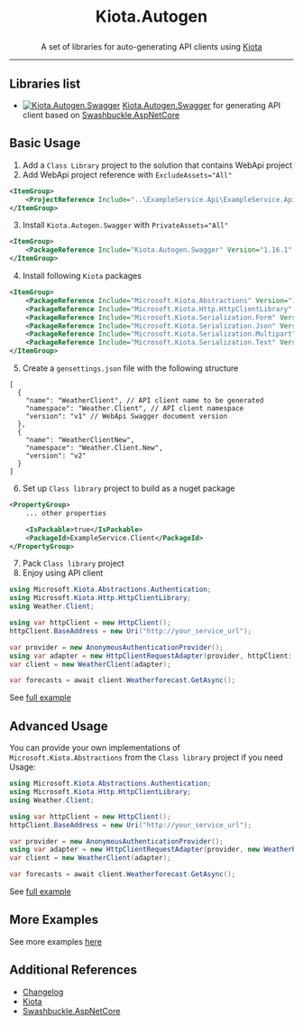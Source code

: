 # <p align="center"> Kiota.Autogen </p>

<p align="center"> A set of libraries for auto-generating API clients using <a href="https://github.com/microsoft/kiota">Kiota</a> </p>

---

## Libraries list

- [![Kiota.Autogen.Swagger](https://buildstats.info/nuget/Kiota.Autogen.Swagger)](https://www.nuget.org/packages/Kiota.Autogen.Swagger/) [Kiota.Autogen.Swagger](src/Kiota.Autogen.Swagger) for generating API client based on [Swashbuckle.AspNetCore](https://github.com/domaindrivendev/Swashbuckle.AspNetCore)

## Basic Usage

1. Add a `Class Library` project to the solution that contains WebApi project
2. Add WebApi project reference with `ExcludeAssets="All"`
```xml
<ItemGroup>
    <ProjectReference Include="..\ExampleService.Api\ExampleService.Api.csproj" ExcludeAssets="All" />
</ItemGroup>
```
3. Install `Kiota.Autogen.Swagger` with `PrivateAssets="All"`
```xml
<ItemGroup>
    <PackageReference Include="Kiota.Autogen.Swagger" Version="1.16.1" PrivateAssets="All" />
</ItemGroup>
```
4. Install following `Kiota` packages
```xml
<ItemGroup>
    <PackageReference Include="Microsoft.Kiota.Abstractions" Version="1.9.11" />
    <PackageReference Include="Microsoft.Kiota.Http.HttpClientLibrary" Version="1.9.11" />
    <PackageReference Include="Microsoft.Kiota.Serialization.Form" Version="1.9.11" />
    <PackageReference Include="Microsoft.Kiota.Serialization.Json" Version="1.9.11" />
    <PackageReference Include="Microsoft.Kiota.Serialization.Multipart" Version="1.9.11" />
    <PackageReference Include="Microsoft.Kiota.Serialization.Text" Version="1.9.11" />
</ItemGroup>
```
5. Create a `gensettings.json` file with the following structure
```jsonc
[
  {
    "name": "WeatherClient", // API client name to be generated
    "namespace": "Weather.Client", // API client namespace
    "version": "v1" // WebApi Swagger document version
  },
  {
    "name": "WeatherClientNew",
    "namespace": "Weather.Client.New",
    "version": "v2"
  }
]
```
6. Set up `Class library` project to build as a nuget package
```xml
<PropertyGroup>
    ... other properties

    <IsPackable>true</IsPackable>
    <PackageId>ExampleService.Client</PackageId>
</PropertyGroup>
```
7. Pack `Class library` project
8. Enjoy using API client
```csharp
using Microsoft.Kiota.Abstractions.Authentication;
using Microsoft.Kiota.Http.HttpClientLibrary;
using Weather.Client;

using var httpClient = new HttpClient();
httpClient.BaseAddress = new Uri("http://your_service_url");

var provider = new AnonymousAuthenticationProvider();
using var adapter = new HttpClientRequestAdapter(provider, httpClient: httpClient);
var client = new WeatherClient(adapter);

var forecasts = await client.Weatherforecast.GetAsync();
```

See [full example](https://github.com/ellizio/Kiota.Autogen-Examples/tree/master/1.%20Swagger)

## Advanced Usage

You can provide your own implementations of `Microsoft.Kiota.Abstractions` from the `Class library` project if you need\
Usage:
```csharp
using Microsoft.Kiota.Abstractions.Authentication;
using Microsoft.Kiota.Http.HttpClientLibrary;
using Weather.Client;

using var httpClient = new HttpClient();
httpClient.BaseAddress = new Uri("http://your_service_url");

var provider = new AnonymousAuthenticationProvider();
using var adapter = new HttpClientRequestAdapter(provider, new WeatherParseNodeFactory(), new WeatherSerializationWriterFactory(), httpClient: httpClient);
var client = new WeatherClient(adapter);

var forecasts = await client.Weatherforecast.GetAsync();
```

See [full example](https://github.com/ellizio/Kiota.Autogen-Examples/tree/master/2.%20Advanced)

## More Examples

See more examples [here](https://github.com/ellizio/Kiota.Autogen-Examples)

## Additional References

- [Changelog](CHANGELOG.md)
- [Kiota](https://github.com/microsoft/kiota)
- [Swashbuckle.AspNetCore](https://github.com/domaindrivendev/Swashbuckle.AspNetCore)
